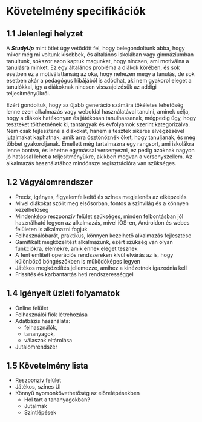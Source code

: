 # Követelmény specifikációk

## 1.1 Jelenlegi helyzet

A ***StudyUp*** mint ötlet úgy vetődött fel, hogy belegondoltunk abba, hogy mikor még mi voltunk kisebbek, és általános iskolában vagy gimnáziumban tanultunk,
sokszor azon kaptuk magunkat, hogy nincsen, ami motiválna a tanulásra minket. Ez egy általános probléma a diákok körében, és sok esetben ez a motiválatlanság az oka, hogy nehezen megy a tanulás, de sok esetben akár a pedagógus hibájából is adódhat, aki nem gyakorol eleget a tanulókkal, így a diákoknak nincsen visszajelzésük az addigi teljesítményükről.

Ezért gondoltuk, hogy az újabb generáció számára tökéletes lehetőség lenne ezen alkalmazás vagy weboldal használatával tanulni, aminek célja, hogy a diákok hatékonyan és játékosan tanulhassanak, mégpedig úgy, hogy teszteket tölthetnének ki, tantárgyak és évfolyamok szerint kategorizálva. 
Nem csak fejlesztené a diákokat, hanem a tesztek sikeres elvégzésével jutalmakat kaphatnak, amik arra ösztönöznék őket, hogy tanuljanak, és még többet gyakoroljanak.
Emellett még tartalmazna egy rangsort, ami iskolákra lenne bontva, és lehetne egymással versenyezni, ez pedig azoknak nagyon jó hatással lehet a teljesítményükre, akikben megvan a versenyszellem.
Az alkalmazás használatához mindössze regisztrációra van szükséges.

## 1.2 Vágyálomrendszer

+ Precíz, igényes, figyelemfelkeltő és színes megjelenés az elképzelés
+ Mivel diákokat szólít meg elsősorban, fontos a színvilág és a könnyen kezelhetőség
+ Mindenképp reszponzív felület szükséges, minden felbontásban jól használható legyen az alkalmazás, mivel iOS-en, Androidon és webes felületen is alkalmazni fogjuk
+ Felhasználóbarát, praktikus, könnyen kezelhető alkalmazás fejlesztése
+ Gamifikált megközelítést alkalmazunk, ezért szükség van olyan funkciókra, elemekre, amik ennek eleget tesznek
+ A fent említett operációs rendszereken kívül elvárás az is, hogy különböző böngészőkben is működőképes legyen
+ Játékos megközelítés jellemezze, amihez a kinézetnek igazodnia kell
+ Frissítés és karbantartás heti rendszerességgel

## 1.4 Igényelt üzleti folyamatok

- Online felület
- Felhasználói fiók létrehozása
- Adatbázis használata:
	- felhasználók,
	- tananyagok,
	- válaszok eltárolása
- Jutalomrendszer

## 1.5 Követelmény lista

- Reszponzív felület
- Játékos, színes UI
- Könnyű nyomonkövethetőség az előrelépésekben
  - Hol tart a tananyagokban?
  - Jutalmak
  - Szintlépések
